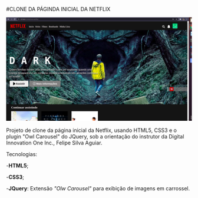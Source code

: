 #CLONE DA PÁGINDA INICIAL DA NETFLIX

![ ](home_netflix.png)

Projeto  de clone da página inicial da Netflix, usando HTML5, CSS3 e o plugin "Owl Carousel" do JQuery, sob a orientação do instrutor da Digital Innovation One Inc., Felipe Silva Aguiar.

Tecnologias:

-**HTML5**;

-**CSS3**;

-**JQuery**: Extensão *"Olw Carousel"* para exibição de imagens em carrossel.


